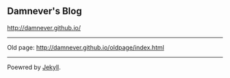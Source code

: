 ## Damnever's Blog

http://damnever.github.io/

---

Old page: http://damnever.github.io/oldpage/index.html

---
Poewred by [Jekyll](http://jekyllrb.com/).
